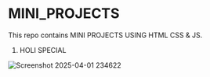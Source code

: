 # MINI_PROJECTS
This repo contains MINI PROJECTS USING HTML CSS &amp; JS.

1) HOLI SPECIAL

![Screenshot 2025-04-01 234622](https://github.com/user-attachments/assets/c218305f-1179-496f-948f-939a6d67c486)
